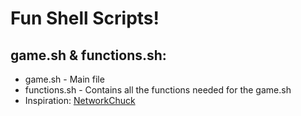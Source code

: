 # Fun Shell Scripts!
 
## game.sh & functions.sh:
  * game.sh - Main file
  * functions.sh - Contains all the functions needed for the game.sh
  * Inspiration: [NetworkChuck](https://www.youtube.com/watch?v=Fq6gqi9Ubog)

